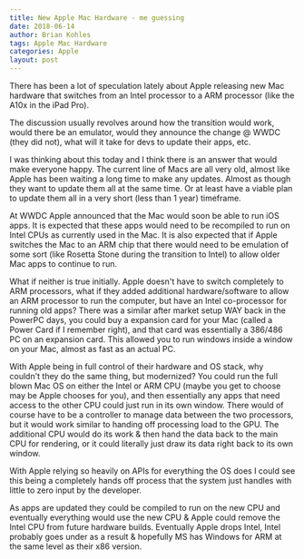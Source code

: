 ```yaml
---
title: New Apple Mac Hardware - me guessing
date: 2018-06-14
author: Brian Kohles
tags: Apple Mac Hardware
categories: Apple
layout: post
---
```


There has been a lot of speculation lately about Apple releasing new Mac hardware that switches from an Intel processor to a ARM processor (like the A10x in the iPad Pro).

The discussion usually revolves around how the transition would work, would there be an emulator, would they announce the change @ WWDC (they did not), what will it take for devs to update their apps, etc.

I was thinking about this today and I think there is an answer that would make everyone happy. The current line of Macs are all very old, almost like Apple has been waiting a long time to make any updates. Almost as though they want to update them all at the same time. Or at least have a viable plan to update them all in a very short (less than 1 year) timeframe.

At WWDC Apple announced that the Mac would soon be able to run iOS apps. It is expected that these apps would need to be recompiled to run on Intel CPUs as currently used in the Mac. It is also expected that if Apple switches the Mac to an ARM chip that there would need to be emulation of some sort (like Rosetta Stone during the transition to Intel) to allow older Mac apps to continue to run.

What if neither is true initially. Apple doesn't have to switch completely to ARM processors, what if they added additional hardware/software to allow an ARM processor to run the computer, but have an Intel co-processor for running old apps? There was a similar after market setup WAY back in the PowerPC days, you could buy a expansion card for your Mac (called a Power Card if I remember right), and that card was essentially a 386/486 PC on an expansion card. This allowed you to run windows inside a window on your Mac, almost as fast as an actual PC.

With Apple being in full control of their hardware and OS stack, why couldn't they do the same thing, but modernized? You could run the full blown Mac OS on either the Intel or ARM CPU (maybe you get to choose may be Apple chooses for you), and then essentially any apps that need access to the other CPU could just run in its own window. There would of course have to be a controller to manage data between the two processors, but it would work similar to handing off processing load to the GPU. The additional CPU would do its work & then hand the data back to the main CPU for rendering, or it could literally just draw its data right back to its own window.

With Apple relying so heavily on APIs for everything the OS does I could see this being a completely hands off process that the system just handles with little to zero input by the developer.

As apps are updated they could be compiled to run on the new CPU and eventually everything would use the new CPU & Apple could remove the Intel CPU from future hardware builds. Eventually Apple drops Intel, Intel probably goes under as a result & hopefully MS has Windows for ARM at the same level as their x86 version.
